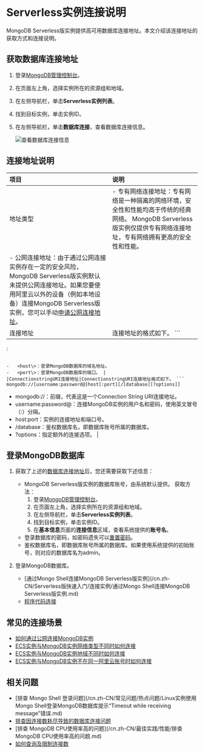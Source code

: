 # Serverless实例连接说明

MongoDB Serverless版实例提供高可用数据库连接地址。本文介绍该连接地址的获取方式和连接说明。

## 获取数据库连接地址

1.  登录[MongoDB管理控制台](https://mongodb.console.aliyun.com/)。

2.  在页面左上角，选择实例所在的资源组和地域。

3.  在左侧导航栏，单击**Serverless实例列表**。

4.  找到目标实例，单击实例ID。

5.  在左侧导航栏，单击**数据库连接**，查看数据库连接信息。

    ![查看数据库连接信息](https://static-aliyun-doc.oss-cn-hangzhou.aliyuncs.com/assets/img/zh-CN/8215322061/p170985.png)


## 连接地址说明

|项目|说明|
|:-|:-|
|地址类型|-   专有网络连接地址：专有网络是一种隔离的网络环境，安全性和性能均高于传统的经典网络。 MongoDB Serverless版实例仅提供专有网络连接地址，专有网络拥有更高的安全性和性能。
-   公网连接地址：由于通过公网连接实例存在一定的安全风险，MongoDB Serverless版实例默认未提供公网连接地址。如果您要使用阿里云以外的设备（例如本地设备）连接MongoDB Serverless版实例，您可以手动[申请公网连接地址](/cn.zh-CN/Serverless版快速入门/申请公网连接地址.md)。 |
|连接地址|连接地址的格式如下。 ```
<host>:<port>
```

-   <host\>：登录MongoDB数据库的域名地址。
-   <port\>：登录MongoDB数据库的端口。 |
|ConnectionstringURI连接地址|ConnectionstringURI连接地址格式如下。 ```
mongodb://[username:password@]host[:port][/[database][?options]]
```

-   mongodb://：前缀，代表这是一个Connection String URI连接地址。
-   username:password@：连接MongoDB实例的用户名和密码，使用英文冒号（:）分隔。
-   host:port：实例的连接地址和端口号。
-   /database：鉴权数据库名，即数据库账号所属的数据库。
-   ?options：指定额外的连接选项。 |

## 登录MongoDB数据库

1.  获取了上述的[数据库连接地址](#section_e2o_ajm_d6k)后，您还需要获取下述信息：

    -   MongoDB Serverless版实例的数据库账号，由系统默认提供。 获取方法：
        1.  登录[MongoDB管理控制台](https://mongodb.console.aliyun.com/)。
        2.  在页面左上角，选择实例所在的资源组和地域。
        3.  在左侧导航栏，单击**Serverless实例列表**。
        4.  找到目标实例，单击实例ID。
        5.  在**基本信息**页面的**连接信息**区域，查看系统提供的**账号名**。
    -   登录数据库的密码，如密码遗失可以[重置密码](/cn.zh-CN/Serverless版快速入门/重置密码.md)。
    -   鉴权数据库名，即数据库账号所属的数据库。如果使用系统提供的初始账号，则对应的数据库名为admin。
2.  登录MongoDB数据库。

    -   [通过Mongo Shell连接MongoDB Serverless版实例](/cn.zh-CN/Serverless版快速入门/连接实例/通过Mongo Shell连接MongoDB Serverless版实例.md)
    -   [程序代码连接](/cn.zh-CN/Serverless版快速入门/连接实例/程序代码连接.md)

## 常见的连接场景

-   [如何通过公网连接MongoDB实例](/cn.zh-CN/用户指南/连接实例/如何通过公网连接MongoDB实例.md)
-   [ECS实例与MongoDB实例网络类型不同时如何连接](/cn.zh-CN/用户指南/连接实例/ECS实例与MongoDB实例网络类型不同时如何连接.md)
-   [ECS实例与MongoDB实例地域不同时如何连接](/cn.zh-CN/用户指南/连接实例/ECS实例与MongoDB实例地域不同时如何连接.md)
-   [ECS实例与MongoDB实例不在同一阿里云账号时如何连接](/cn.zh-CN/用户指南/连接实例/ECS实例与MongoDB实例不在同一阿里云账号时如何连接.md)

## 相关问题

-   [排查 Mongo Shell 登录问题](/cn.zh-CN/常见问题/热点问题/Linux实例使用Mongo Shell登录MongoDB数据库提示“Timeout while receiving message”错误.md)
-   [排查因连接数耗尽导致的数据库连接问题](/cn.zh-CN/常见问题/热点问题/MongoDB实例连接数耗尽导致数据库连接失败.md)
-   [排查 MongoDB CPU使用率高的问题](/cn.zh-CN/最佳实践/性能/排查MongoDB CPU使用率高的问题.md)
-   [如何查询及限制连接数](/cn.zh-CN/常见问题/热点问题/如何查询及限制MongoDB实例的连接数.md)

